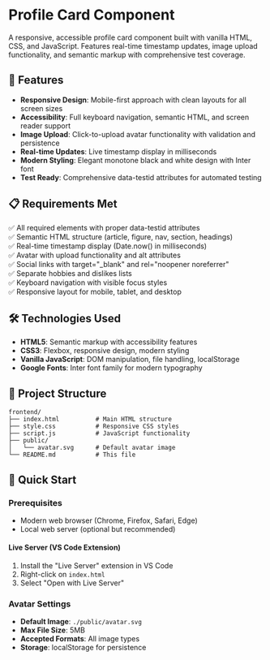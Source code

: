 # Profile Card Component

A responsive, accessible profile card component built with vanilla HTML, CSS, and JavaScript. Features real-time timestamp updates, image upload functionality, and semantic markup with comprehensive test coverage.

## 🚀 Features

- **Responsive Design**: Mobile-first approach with clean layouts for all screen sizes
- **Accessibility**: Full keyboard navigation, semantic HTML, and screen reader support
- **Image Upload**: Click-to-upload avatar functionality with validation and persistence
- **Real-time Updates**: Live timestamp display in milliseconds
- **Modern Styling**: Elegant monotone black and white design with Inter font
- **Test Ready**: Comprehensive data-testid attributes for automated testing

## 📋 Requirements Met

✅ All required elements with proper data-testid attributes  
✅ Semantic HTML structure (article, figure, nav, section, headings)  
✅ Real-time timestamp display (Date.now() in milliseconds)  
✅ Avatar with upload functionality and alt attributes  
✅ Social links with target="_blank" and rel="noopener noreferrer"  
✅ Separate hobbies and dislikes lists  
✅ Keyboard navigation with visible focus styles  
✅ Responsive layout for mobile, tablet, and desktop  

## 🛠️ Technologies Used

- **HTML5**: Semantic markup with accessibility features
- **CSS3**: Flexbox, responsive design, modern styling
- **Vanilla JavaScript**: DOM manipulation, file handling, localStorage
- **Google Fonts**: Inter font family for modern typography

## 📁 Project Structure

```
frontend/
├── index.html          # Main HTML structure
├── style.css           # Responsive CSS styles
├── script.js           # JavaScript functionality
├── public/
│   └── avatar.svg      # Default avatar image
└── README.md           # This file
```

## 🚀 Quick Start

### Prerequisites

- Modern web browser (Chrome, Firefox, Safari, Edge)
- Local web server (optional but recommended)




#### Live Server (VS Code Extension)

1. Install the "Live Server" extension in VS Code
2. Right-click on `index.html`
3. Select "Open with Live Server"


### Avatar Settings

- **Default Image**: `./public/avatar.svg`
- **Max File Size**: 5MB
- **Accepted Formats**: All image types
- **Storage**: localStorage for persistence

